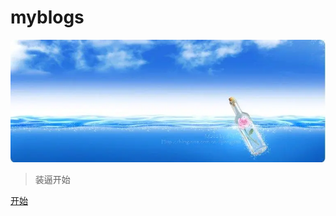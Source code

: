 # myblogs

![logo](11.webp)  

> 装逼开始


<!-- 
[百度](http://www.baidu.com)
[淘宝](http://www.taobao.com) 
-->

[开始](README.md)  